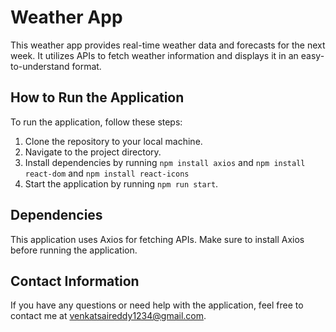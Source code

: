 # Weather App

This weather app provides real-time weather data and forecasts for the next week. It utilizes APIs to fetch weather information and displays it in an easy-to-understand format.

## How to Run the Application

To run the application, follow these steps:

1. Clone the repository to your local machine.
2. Navigate to the project directory.
3. Install dependencies by running `npm install axios` and `npm install react-dom` and `npm install react-icons`
4. Start the application by running `npm run start`.

## Dependencies

This application uses Axios for fetching APIs. Make sure to install Axios before running the application.

## Contact Information

If you have any questions or need help with the application, feel free to contact me at venkatsaireddy1234@gmail.com.
